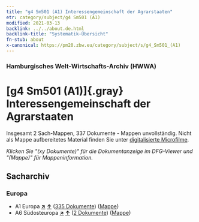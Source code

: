 ```yaml
---
title: "g4 Sm501 (A1) Interessengemeinschaft der Agrarstaaten"
etr: category/subject/g4 Sm501 (A1)
modified: 2021-03-13
backlink: ../../about.de.html
backlink-title: "Systematik-Übersicht"
fn-stub: about
x-canonical: https://pm20.zbw.eu/category/subject/s/g4_Sm501_(A1)
---
```


### Hamburgisches Welt-Wirtschafts-Archiv (HWWA)
# [g4 Sm501 (A1)]{.gray}&#8201; Interessengemeinschaft der Agrarstaaten&#160; 




Insgesamt 2 Sach-Mappen, 337 Dokumente - Mappen unvollständig.
Nicht als Mappe aufbereitetes Material finden Sie unter [digitalisierte Microfilme](/film/h1_sh.de.html).

_Klicken Sie "(xy Dokumente)" für die Dokumentanzeige im DFG-Viewer und "(Mappe)" für Mappeninformation._

## Sacharchiv




### Europa

- A1 Europa [**&nearr;**](../../../geo/i/140892/about.de.html "Europa (alle Mappen)") [**&uarr;**](../../../geo/about.de.html#A1 "Ländersystematik") (<a href="https://pm20.zbw.eu/dfgview/sh/140892,144495" title="über: Europa : Interessengemeinschaft der Agrarstaaten" target="_blank">335 Dokumente</a>) ([Mappe](../../../../folder/sh/1408xx/140892/1444xx/144495/about.de.html))
- A6 Südosteuropa [**&nearr;**](../../../geo/i/140900/about.de.html "Südosteuropa (alle Mappen)") [**&uarr;**](../../../geo/about.de.html#A6 "Ländersystematik") (<a href="https://pm20.zbw.eu/dfgview/sh/140900,144495" title="über: Südosteuropa : Interessengemeinschaft der Agrarstaaten" target="_blank">2 Dokumente</a>) ([Mappe](../../../../folder/sh/1409xx/140900/1444xx/144495/about.de.html))


